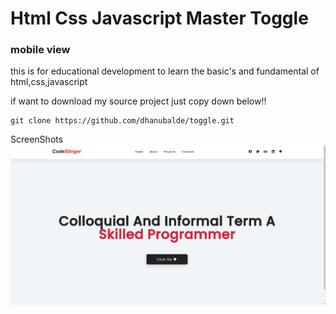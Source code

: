 # Html Css Javascript Master Toggle
### mobile view

this is for educational development to learn the basic's
and fundamental of html,css,javascript

if want to download my source project 
just copy down below!!

```shell
git clone https://github.com/dhanubalde/toggle.git
```

ScreenShots
<img src="./image/desktop.png" alt=""/>
